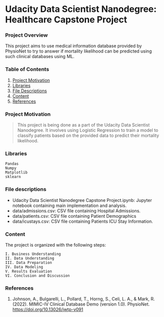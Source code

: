 # Udacity Data Scientist Nanodegree: Healthcare Capstone Project

### Project Overview

This project aims to use medical information database provided by PhysioNet to try to answer if mortality likelihood can be predicted using such clinical databases using ML.

### Table of Contents

1. [Project Motivation](#project-motivation)
2. [Libraries](#libraries)
3. [File Descriptions](#files)
4. [Content](#content)
5. [References](#references)

### Project Motivation
>This project is being done as a part of the Udacity Data Scientist Nanodegree. It involves using Logistic Regression to train a model to classify patients based on the provided data to predict their mortality likelihood.

### Libraries <a name="libraries"></a>

    Pandas
    Numpy
    Matplotlib
    sklearn

### File descriptions <a name="files"></a>

* Udacity Data Scientist Nanodegree Capstone Project.ipynb: Jupyter notebook containing main implementation and analysis.
* data/admissions.csv: CSV file containing Hospital Admissions.
* data/patients.csv: CSV file containing Patient Demographics
* data/icustays.csv: CSV file containing Patients ICU Stay Information.


### Content <a name="content"></a>

The project is organized with the following steps:

    I. Business Understanding
    II. Data Understanding
    III. Data Preparation
    IV. Data Modeling
    V. Results Evaluation
    VI. Conclusion and Discussion

### References <a name="references"></a>
1. Johnson, A., Bulgarelli, L., Pollard, T., Horng, S., Celi, L. A., & Mark, R. (2022). MIMIC-IV Clinical Database Demo (version 1.0). PhysioNet. https://doi.org/10.13026/jwtp-v091
